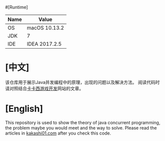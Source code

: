 #[Runtime]

| Name | Value          |
| ---- | -------------- |
| OS   | macOS 10.13.2  |
| JDK  | 7              |
| IDE  | IDEA 2017.2.5  |

# [中文]
该仓库用于展示Java并发编程中的原理，出现的问题以及解决方法。
阅读代码时请对照结合[卡卡西游戏开发](http://www.kakashi01.com/blog/index.php/2018/03/22/java_concurrency_with_the_legend_of_zelda_0_preface/)网站的文章。


# [English]
This repository is used to show the theory of java concurrent programming, the problem maybe you would meet and the way to solve.
Please read the articles in [kakashi01.com](http://www.kakashi01.com/blog/index.php/2018/03/22/java_concurrency_with_the_legend_of_zelda_0_preface/) after you check this code.



